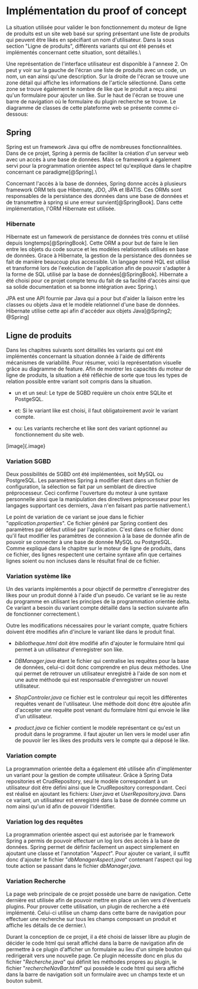 # Implémentation du proof of concept

La situation utilisée pour valider le bon fonctionnement du moteur de
ligne de produits est un site web basé sur spring présentant une liste
de produits qui peuvent être likés en spécifiant un nom d'utilisateur.
Dans la sous section \"Ligne de produits\", différents variants qui ont
été pensés et implémentés concernant cette situation, sont détaillés.\

Une représentation de l'interface utilisateur est disponible à l'annexe
2. On peut y voir sur la gauche de l'écran une liste de produits avec un
code, un nom, un ean ainsi qu'une description. Sur la droite de l'écran
se trouve une zone détail qui affiche les informations de l'article
sélectionné. Dans cette zone se trouve également le nombre de like que
le produit a reçu ainsi qu'un formulaire pour ajouter un like. Sur le
haut de l'écran se trouve une barre de navigation où le formulaire du
plugin recherche se trouve. Le diagramme de classes de cette plateforme
web se présente comme ci-dessous:

## Spring

Spring est un framework Java qui offre de nombreuses fonctionnalitées.
Dans de ce projet, Spring à permis de faciliter la création d'un serveur
web avec un accès à une base de données. Mais ce framework a également
servi pour la programmation orientée aspect tel qu'expliqué dans le
chapitre concernant ce paradigme[@Spring].\

Concernant l'accès à la base de données, Spring donne accès à plusieurs
framework ORM tels que Hibernate, JDO, JPA et IBATIS. Ces ORMs sont
responsables de la persistance des données dans une base de données et
de transmettre à spring si une erreur survient[@SpringBook]. Dans cette
implémentation, l'ORM Hibernate est utilisée.

### Hibernate

Hibernate est un famework de persistance de données très connu et
utilisé depuis longtemps[@SpringBook]. Cette ORM a pour but de faire le
lien entre les objets du code source et les modèles relationnels
utilisés en base de données. Grace à Hibernate, la gestion de la
persistance des données se fait de manière beaucoup plus accessible. Un
langage nomé HQL est utilisé et transformé lors de l'exécution de
l'application afin de pouvoir s'adapter à la forme de SQL utilisé par la
base de données[@SpringBook]. Hibernate a été choisi pour ce projet
compte tenu du fait de sa facilité d'accès ainsi que sa solide
documentation et sa bonne intégration avec Spring.\

JPA est une API fournie par Java qui a pour but d'aider la liaison entre
les classes ou objets Java et le modèle relationnel d'une base de
données. Hibernate utilise cette api afin d'accéder aux objets
Java[@Spring2; @Spring]

## Ligne de produits

Dans les chapitres suivants sont détaillés les variants qui ont été
implémentés concernant la situation donnée à l'aide de différents
mécanismes de variabilité. Pour résumer, voici la représentation
visuelle grâce au diagramme de feature. Afin de montrer les capacités du
moteur de ligne de produits, la situation a été réfléchie de sorte que
tous les types de relation possible entre variant soit compris dans la
situation.

-   un et un seul: Le type de SGBD requière un choix entre SQLite et
    PostgeSQL.

-   et: Si le variant like est choisi, il faut obligatoirement avoir le
    variant compte.

-   ou: Les variants recherche et like sont des variant optionnel au
    fonctionnement du site web.

[image]{.image}

### Variation SGBD

Deux possibilités de SGBD ont été implémentées, soit MySQL ou
PostgreSQL. Les paramètres Spring à modifier étant dans un fichier de
configuration, la sélection se fait par un semblant de directive
préprocesseur. Ceci confirme l'ouverture du moteur à une syntaxe
personnelle ainsi que la manipulation des directives préprocesseur pour
les langages supportant ces derniers, Java n'en faisant pas partie
nativement.\

Le point de variation de ce variant se joue dans le fichier
\"*application.properties*\". Ce fichier généré par Spring contient des
paramètres par défaut utilisé par l'application. C'est dans ce fichier
donc qu'il faut modifier les paramètres de connexion à la base de donnée
afin de pouvoir se connecter à une base de donnée MySQL ou PostgreSQL.
Comme expliqué dans le chapitre sur le moteur de ligne de produits, dans
ce fichier, des lignes respectent une certaine syntaxe afin que
certaines lignes soient ou non incluses dans le résultat final de ce
fichier.

### Variation système like

Un des variants implémentés a pour objectif de permettre d'enregistrer
des likes pour un produit donné à l'aide d'un pseudo. Ce variant se lie
au reste du programme en utilisant les principes de la programmation
orientée delta. Ce variant a besoin du variant compte détaillé dans la
section suivante afin de fonctionner correctement.\

Outre les modifications nécessaires pour le variant compte, quatre
fichiers doivent être modifiés afin d'inclure le variant like dans le
produit final.

-   *bibliotheque.html* doit être modifié afin d'ajouter le formulaire
    html qui permet à un utilisateur d'enregistrer son like.

-   *DBManager.java* étant le fichier qui centralise les requêtes pour
    la base de données, celui-ci doit donc comprendre en plus deux
    méthodes. Une qui permet de retrouver un utilisateur enregistré à
    l'aide de son nom et une autre méthode qui est responsable
    d'enregistrer un nouvel utilisateur.

-   *ShopControler.java* ce fichier est le controleur qui reçoit les
    différentes requêtes venant de l'utilisateur. Une méthode doit donc
    être ajoutée afin d'accepter une requête post venant du formulaire
    html qui envoie le like d'un utilisateur.

-   *product.java* ce fichier contient le modèle représentant ce qu'est
    un produit dans le programme. il faut ajouter un lien vers le model
    user afin de pouvoir lier les likes des produits vers le compte qui
    a déposé le like.

### Variation compte

La programmation orientée delta a également été utilisée afin
d'implémenter un variant pour la gestion de compte utilisateur. Grâce à
Spring Data repositories et CrudRepository, seul le modèle correspondant
à un utilisateur doit être défini ainsi que le CrudRepository
correspondant. Ceci est réalisé en ajoutant les fichiers: *User.java* et
*UserRepository.java*. Dans ce variant, un utilisateur est enregistré
dans la base de donnée comme un nom ainsi qu'un id afin de pouvoir
l'identifier.

### Variation log des requêtes

La programmation orientée aspect qui est autorisée par le framework
Spring a permis de pouvoir effectuer un log lors des accès à la base de
données. Spring permet de définir facilement un aspect simplement en
ajoutant une classe et l'annotation \"*Aspect*\". Pour ajouter ce
variant, il suffit donc d'ajouter le fichier \"*dbManagerAspect.java*\"
contenant l'aspect qui log toute action se passant dans le fichier
*dbManager.java*.

### Variation Recherche

La page web principale de ce projet possède une barre de navigation.
Cette dernière est utilisée afin de pouvoir mettre en place un lien vers
d'éventuels plugins. Pour prouver cette utilisation, un plugin de
recherche a été implémenté. Celui-ci utilise un champ dans cette barre
de navigation pour effectuer une recherche sur tous les champs composant
un produit et affiche les détails de ce dernier.\

Durant la conception de ce projet, il a été choisi de laisser libre au
plugin de décider le code html qui serait affiché dans la barre de
navigation afin de permettre à ce plugin d'afficher un formulaire au
lieu d'un simple bouton qui redirigerait vers une nouvelle page. Ce
plugin nécessite donc en plus du fichier \"*Recherche.java*\" qui
définit les méthodes propres au plugin, le fichier
\"*rechercheNavBar.html*\" qui possède le code html qui sera affiché
dans la barre de navigation soit un formulaire avec un champs texte et
un bouton submit.

